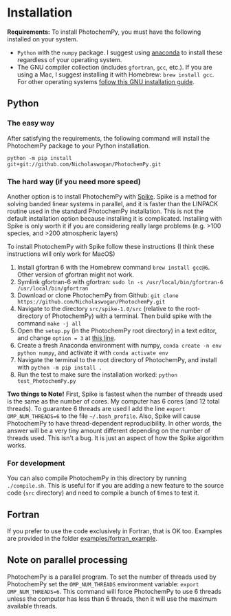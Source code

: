 # Installation

**Requirements:**
To install PhotochemPy, you must have the following installed on your system.
- `Python` with the `numpy` package. I suggest using [anaconda](https://www.anaconda.com/) to install these regardless of your operating system.
- The GNU compiler collection (includes `gfortran`, `gcc`, etc.). If you are using a Mac, I suggest installing it with Homebrew: `brew install gcc`. For other operating systems [follow this GNU installation guide](https://gcc.gnu.org/install/binaries.html).

## Python
### The easy way
After satisfying the requirements, the following command will install the PhotochemPy package to your Python installation.

`python -m pip install git+git://github.com/Nicholaswogan/PhotochemPy.git`

### The hard way (if you need more speed)
Another option is to install PhotochemPy with [Spike](http://www.ecs.umass.edu/~polizzi/spike/index.htm). Spike is a method for solving banded linear systems in parallel, and it is faster than the LINPACK routine used in the standard PhotochemPy installation. This is not the default installation option because installing it is complicated. Installing with Spike is only worth it if you are considering really large problems (e.g. >100 species, and >200 atmospheric layers)

To install PhotochemPy with Spike follow these instructions (I think these instructions will only work for MacOS)
1. Install gfortran 6 with the Homebrew command `brew install gcc@6`. Other version of gfortran might not work.
2. Symlink gfortran-6 with gfortran: `sudo ln -s /usr/local/bin/gfortran-6 /usr/local/bin/gfortran`
3. Download or clone PhotochemPy from Github: `git clone https://github.com/Nicholaswogan/PhotochemPy.git`
4. Navigate to the directory `src/spike-1.0/src` (relative to the root-directory of PhotochemPy) with a terminal. Then build spike with the command `make -j all`
5. Open the `setup.py` (in the PhotochemPy root directory) in a text editor, and change `option = 3` at [this line](https://github.com/Nicholaswogan/PhotochemPy/blob/main/setup.py#L19).
6. Create a fresh Anaconda environment with numpy, `conda create -n env python numpy`, and activate it with `conda activate env`
7. Navigate the terminal to the root directory of PhotochemPy, and install with `python -m pip install .`
9. Run the test to make sure the installation worked: `python test_PhotochemPy.py`

**Two things to Note!** First, Spike is fastest when the number of threads used is the same as the number of cores. My computer has 6 cores (and 12 total threads). To guarantee 6 threads are used I add the line `export OMP_NUM_THREADS=6` to the file `~/.bash_profile`. Also, Spike will cause PhotochemPy to have thread-dependent reproducibility. In other words, the answer will be a very tiny amount different depending on the number of threads used. This isn't a bug. It is just an aspect of how the Spike algorithm works.

### For development
You can also compile PhotochemPy in this directory by running `./compile.sh`. This is useful for if you are adding a new feature to the source code (`src` directory) and need to compile a bunch of times to test it.

## Fortran
If you prefer to use the code exclusively in Fortran, that is OK too. Examples are provided in the folder [examples/fortran_example](https://github.com/Nicholaswogan/PhotochemPy/tree/main/examples/fortran_example).

## Note on parallel processing
PhotochemPy is a parallel program. To set the number of threads used by PhotochemPy set the `OMP_NUM_THREADS` environment variable: `export OMP_NUM_THREADS=6`. This command will force PhotochemPy to use 6 threads unless the computer has less than 6 threads, then it will use the maximum available threads.
